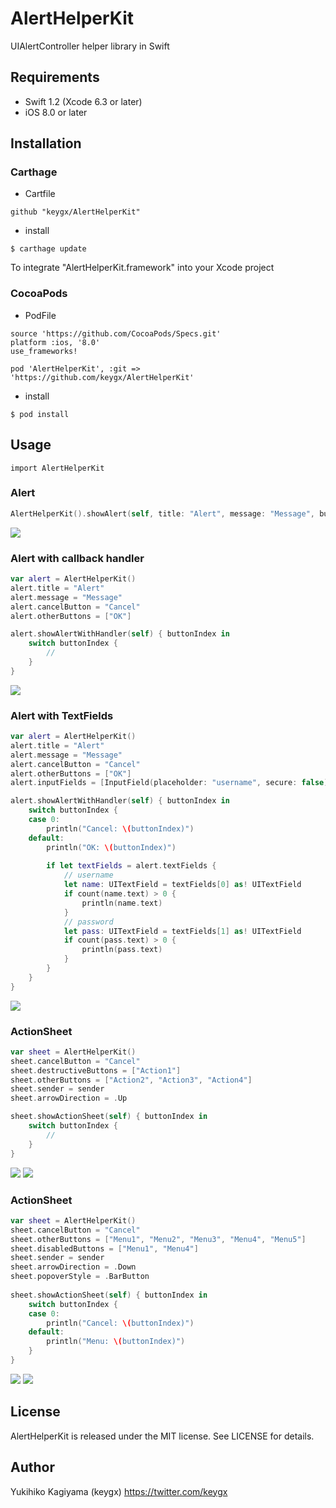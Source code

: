# AlertHelperKit

UIAlertController helper library in Swift

## Requirements
- Swift 1.2 (Xcode 6.3 or later)
- iOS 8.0 or later

## Installation

### Carthage

* Cartfile

```Cartfile
github "keygx/AlertHelperKit"
```

* install

```
$ carthage update
```
To integrate "AlertHelperKit.framework" into your Xcode project

### CocoaPods

* PodFile

```PodFile
source 'https://github.com/CocoaPods/Specs.git'
platform :ios, '8.0'
use_frameworks!

pod 'AlertHelperKit', :git => 'https://github.com/keygx/AlertHelperKit'
```
* install

```
$ pod install
```

## Usage

```
import AlertHelperKit
```

### Alert

```ViewController.swift
AlertHelperKit().showAlert(self, title: "Alert", message: "Message", button: "OK")
```
![](images/Alert.png)


### Alert with callback handler

```ViewController.swift
var alert = AlertHelperKit()
alert.title = "Alert"
alert.message = "Message"
alert.cancelButton = "Cancel"
alert.otherButtons = ["OK"]

alert.showAlertWithHandler(self) { buttonIndex in
    switch buttonIndex {
    	//
    }
}
```
![](images/AlertWithHandler.png)


### Alert with TextFields

```ViewController.swift
var alert = AlertHelperKit()
alert.title = "Alert"
alert.message = "Message"
alert.cancelButton = "Cancel"
alert.otherButtons = ["OK"]
alert.inputFields = [InputField(placeholder: "username", secure: false), InputField(placeholder: "password", secure: true)]

alert.showAlertWithHandler(self) { buttonIndex in
    switch buttonIndex {
    case 0:
        println("Cancel: \(buttonIndex)")
    default:
        println("OK: \(buttonIndex)")
        
        if let textFields = alert.textFields {
            // username
            let name: UITextField = textFields[0] as! UITextField
            if count(name.text) > 0 {
                println(name.text)
            }
            // password
            let pass: UITextField = textFields[1] as! UITextField
            if count(pass.text) > 0 {
                println(pass.text)
            }
        }
    }
}
```
![](images/AlertWithTextFields.png)


### ActionSheet

```ViewController.swift
var sheet = AlertHelperKit()
sheet.cancelButton = "Cancel"
sheet.destructiveButtons = ["Action1"]
sheet.otherButtons = ["Action2", "Action3", "Action4"]
sheet.sender = sender
sheet.arrowDirection = .Up

sheet.showActionSheet(self) { buttonIndex in
    switch buttonIndex {
    	//
    }
}
```
![](images/ActionSheet.png)
![](images/ActionSheet_iPad.png)


### ActionSheet

```ViewController.swift
var sheet = AlertHelperKit()
sheet.cancelButton = "Cancel"
sheet.otherButtons = ["Menu1", "Menu2", "Menu3", "Menu4", "Menu5"]
sheet.disabledButtons = ["Menu1", "Menu4"]
sheet.sender = sender
sheet.arrowDirection = .Down
sheet.popoverStyle = .BarButton
    
sheet.showActionSheet(self) { buttonIndex in
    switch buttonIndex {
    case 0:
        println("Cancel: \(buttonIndex)")
    default:
        println("Menu: \(buttonIndex)")
    }
}
```
![](images/Menu.png)
![](images/Menu_iPad.png)

## License

AlertHelperKit is released under the MIT license. See LICENSE for details.

## Author

Yukihiko Kagiyama (keygx) <https://twitter.com/keygx>

